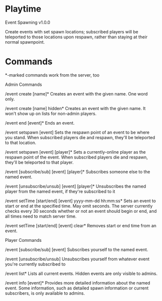 Playtime
========

Event Spawning v1.0.0

Create events with set spawn locations; subscribed players will be teleported to those locations upon respawn, rather than staying at their normal spawnpoint.

Commands
========

*-marked commands work from the server, too

Admin Commands

/event create [name]*
Creates an event with the given name. One word only.

/event create [name] hidden*
Creates an event with the given name. It won't show up on lists for non-admin players.

/event end [event]*
Ends an event.

/event setspawn [event]
Sets the respawn point of an event to be where you stand. When subscribed players die and respawn, they'll be teleported to that location.

/event setspawn [event] [player]*
Sets a currently-online player as the respawn point of the event. When subscribed players die and respawn, they'll be teleported to that player.

/event [subscribe/sub] [event] [player]*
Subscribes someone else to the named event.

/event [unsubscribe/unsub] [event] [player]*
Unsubscribes the named player from the named event, if they're subscribed to it

/event setTime [start/end] [event] yyyy-mm-dd hh:mm:ss*
Sets an event to start or end at the specified time. May omit seconds. The server currently checks every 30 seconds whether or not an event should begin or end, and all times need to match server time.

/event setTime [start/end] [event] clear*
Removes start or end time from an event.


Player Commands

/event [subscribe/sub] [event]
Subscribes yourself to the named event.

/event [unsubscribe/unsub]
Unsubscribes yourself from whatever event you're currently subscribed to

/event list*
Lists all current events. Hidden events are only visible to admins.

/event info [event]*
Provides more detailed information about the named event. Some information, such as detailed spawn information or current subscribers, is only available to admins.